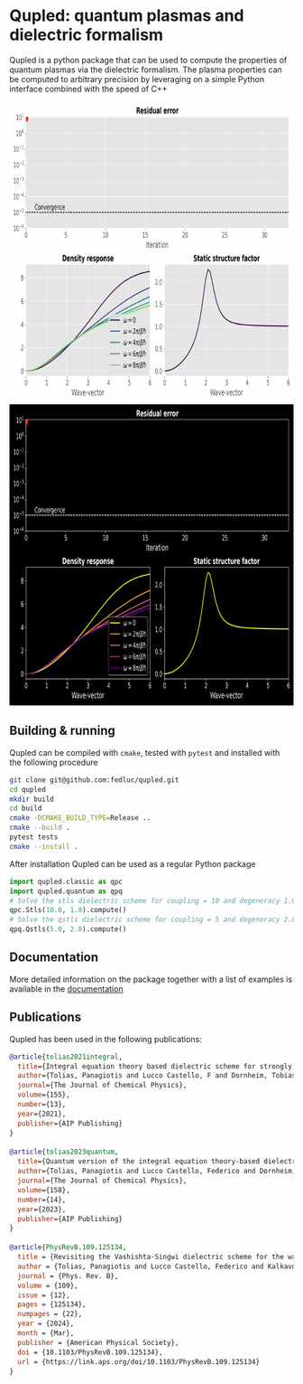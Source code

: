 # Qupled: quantum plasmas and dielectric formalism

Qupled is a python package that can be used to compute the properties of quantum plasmas via the dielectric formalism. The plasma properties can be computed to arbitrary precision by leveraging on a simple Python interface combined with the speed of C++

<p align="center">
 <img src="examples/readme/qupled_animation_light.gif#gh-light-mode-only" width="800" height="533">
 <img src="examples/readme/qupled_animation_dark.gif#gh-dark-mode-only" width="800" height="533">
<p>
 
## Building & running

Qupled can be compiled with `cmake`, tested with `pytest` and installed with the following procedure

```bash
git clone git@github.com:fedluc/qupled.git
cd qupled
mkdir build
cd build
cmake -DCMAKE_BUILD_TYPE=Release ..
cmake --build .
pytest tests
cmake --install .
```
After installation Qupled can be used as a regular Python package

```python
import qupled.classic as qpc
import qupled.quantum as qpq
# Solve the stls dielectric scheme for coupling = 10 and degeneracy 1.0
qpc.Stls(10.0, 1.0).compute()
# Solve the qstls dielectric scheme for coupling = 5 and degeneracy 2.0
qpq.Qstls(5.0, 2.0).compute()
```

## Documentation

More detailed information on the package together with a list of examples is available in the [documentation](http://qupled.readthedocs.io/)

## Publications

Qupled has been used in the following publications:

``` bibtex
@article{tolias2021integral,
  title={Integral equation theory based dielectric scheme for strongly coupled electron liquids},
  author={Tolias, Panagiotis and Lucco Castello, F and Dornheim, Tobias},
  journal={The Journal of Chemical Physics},
  volume={155},
  number={13},
  year={2021},
  publisher={AIP Publishing}
}

@article{tolias2023quantum,
  title={Quantum version of the integral equation theory-based dielectric scheme for strongly coupled electron liquids},
  author={Tolias, Panagiotis and Lucco Castello, Federico and Dornheim, Tobias},
  journal={The Journal of Chemical Physics},
  volume={158},
  number={14},
  year={2023},
  publisher={AIP Publishing}
}

@article{PhysRevB.109.125134,
  title = {Revisiting the Vashishta-Singwi dielectric scheme for the warm dense uniform electron fluid},
  author = {Tolias, Panagiotis and Lucco Castello, Federico and Kalkavouras, Fotios and Dornheim, Tobias},
  journal = {Phys. Rev. B},
  volume = {109},
  issue = {12},
  pages = {125134},
  numpages = {22},
  year = {2024},
  month = {Mar},
  publisher = {American Physical Society},
  doi = {10.1103/PhysRevB.109.125134},
  url = {https://link.aps.org/doi/10.1103/PhysRevB.109.125134}
}


```
